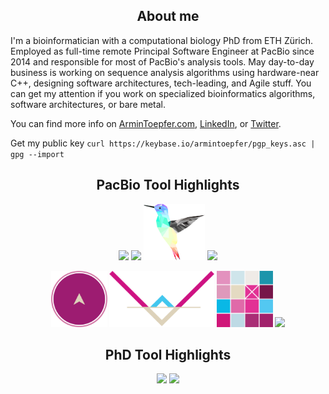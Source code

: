 <h2 align="center">About me</h2>

I'm a bioinformatician with a computational biology PhD from ETH Zürich.
Employed as full-time remote Principal Software Engineer at PacBio since 2014 and responsible for most of PacBio's analysis tools.
May day-to-day business is working on sequence analysis algorithms using hardware-near C++, designing software architectures, tech-leading, and Agile stuff.
You can get my attention if you work on specialized bioinformatics algorithms, software architectures, or bare metal.

You can find more info on [ArminToepfer.com](https://armintoepfer.com/), [LinkedIn](https://www.linkedin.com/in/armintoepfer), or [Twitter](https://twitter.com/XLR).

Get my public key
`curl https://keybase.io/armintoepfer/pgp_keys.asc | gpg --import`

<h2 align="center">PacBio Tool Highlights</h2>
<p align="center">
<a href="https://github.com/PacificBiosciences/ccs"><img src="https://github.com/PacificBiosciences/ccs/blob/develop/docs/img/ccs.png" height="90px"/></a>
<a href="https://github.com/PacificBiosciences/barcoding"><img src="https://github.com/PacificBiosciences/barcoding/blob/master/img/lima.png" height="90px"/></a>
<a href="https://github.com/PacificBiosciences/minorseq"><img src="https://github.com/PacificBiosciences/minorseq/blob/master/doc/img/juliet.png" height="90px"/></a>
<a href="https://github.com/pacificbiosciences/isoseq3"><img src="https://github.com/PacificBiosciences/IsoSeq/blob/master/doc/img/isoseq.png" height="90px"/></a></p>
<p align="center">
<a href="https://github.com/PacificBiosciences/pbmm2"><img src="https://github.com/PacificBiosciences/pbmm2/blob/develop/img/pbmm2.png" height="90px"/></a>
<a href="https://github.com/PacificBiosciences/pbsv"><img src="https://github.com/PacificBiosciences/pbsv/blob/master/img/sv2.png" height="90px"/></a>
<a href="https://github.com/PacificBiosciences/pbmarkdup"><img src="https://github.com/PacificBiosciences/pbmarkdup/blob/master/img/pbmarkdup-logo.png" height="90px"/></a>
<a href="https://github.com/PacificBiosciences/harmony"><img src="https://github.com/PacificBiosciences/harmony/blob/develop/img/harmony.png" height="90px"/></a>
</p>

<h2 align="center">PhD Tool Highlights</h2>
<p align="center">
<a href="https://github.com/cbg-ethz/QuasiRecomb"><img src="https://raw.githubusercontent.com/cbg-ethz/QuasiRecomb/master/QR.png" height="90px"/></a> 
<a href="https://github.com/cbg-ethz/haploclique"><img src="https://raw.githubusercontent.com/cbg-ethz/haploclique/master/haploclique_logo.png" height="90px"/></a> 
</p>
